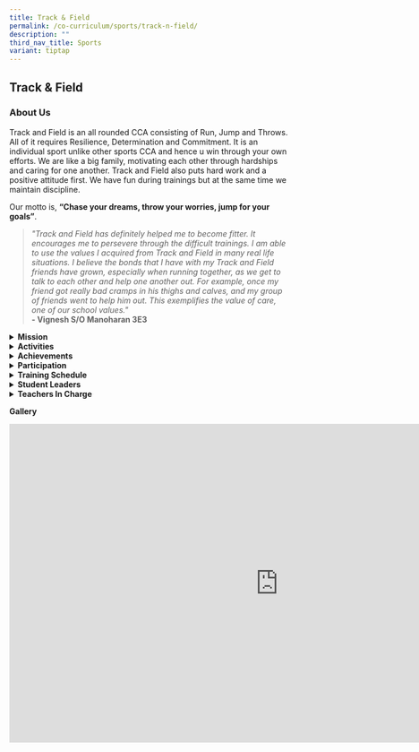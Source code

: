 ```yaml
---
title: Track & Field
permalink: /co-curriculum/sports/track-n-field/
description: ""
third_nav_title: Sports
variant: tiptap
---
```

<h2>Track &amp; Field</h2>
<h3>About Us</h3>
<p>Track and Field is an all rounded CCA consisting of Run, Jump and Throws.
All of it requires Resilience, Determination and Commitment. It is an individual
sport unlike other sports CCA and hence u win through your own efforts.
We are like a big family, motivating each other through hardships and caring
for one another. Track and Field also puts hard work and a positive attitude
first. We have fun during trainings but at the same time we maintain discipline.&nbsp;</p>
<p>Our motto is,&nbsp;<strong>“Chase your dreams, throw your worries, jump for your goals”</strong>.&nbsp;</p>
<blockquote>
<p><em>"Track and Field has definitely helped me to become fitter. It encourages me to persevere through the difficult trainings. I am able to use the values I acquired from Track and Field in many real life situations. I believe the bonds that I have with my Track and Field friends have grown, especially when running together, as we get to talk to each other and help one another out. For example, once my friend got really bad cramps in his thighs and calves, and my group of friends went to help him out. This exemplifies the value of care, one of our school values."</em>
<br><strong>- Vignesh S/O Manoharan 3E3</strong>
</p>
</blockquote>
<div data-type="detailGroup" class="isomer-accordion-group isomer-accordion isomer-accordion-white">
<details class="isomer-details">
<summary><strong>Mission</strong>
</summary>
<div data-type="detailsContent" class="isomer-details-content">
<p>Based on our motto “Chase your dreams, throw your worries, jump for your
goals”, we nurture our athletes to always dream big and persevere through
challenges so as to achieve their goals.</p>
</div>
</details>
</div>
<div data-type="detailGroup" class="isomer-accordion-group isomer-accordion isomer-accordion-white">
<details class="isomer-details">
<summary><strong>Activities</strong>
</summary>
<div data-type="detailsContent" class="isomer-details-content">
<p>The determination of the track and field members during the Nationals
Track and Field Finals was electrifying. The AI Track and Field team did
the school proud by qualifying as one of the top 8 finalists! They stayed
focused amidst the shouts from the boisterous crowd that was trying to
outdo one another with their cheers to set the track ablaze. Their tenacity
could be felt right up the stands, where the team cheered them on with
all their might.</p>
<p>This sense of camaraderie would not have been possible if not for the
student-led camps, which not only focused on preparation for the Nationals,
but also focused on team building. Often known as an individual sport,
the students never let their individual goals get in the way of building
great friendships. They would support each other’s races by cheering for
them, even on the days where they did not have any events. They would also
form study groups and this transcended streams, cementing their friendship.</p>
<p>May the AI School Flag continue to fly proudly!&nbsp;</p>
</div>
</details>
</div>
<div data-type="detailGroup" class="isomer-accordion-group isomer-accordion isomer-accordion-white">
<details class="isomer-details">
<summary><strong>Achievements</strong>
</summary>
<div data-type="detailsContent" class="isomer-details-content">
<p><strong><u>2024</u></strong>
</p>
<p><strong>Individual events&nbsp;</strong>
</p>
<p>Semi-Finals for B Division Girls [100m]</p>
<p><strong>- Eva Chia of 3 Resilience</strong>
</p>
<p>Semi-Finals for B Division Boys [400m]</p>
<p><strong>- Ryan Suffian of 3 Steadfastness&nbsp;</strong>
</p>
<p>Semi-Finals for C Division Boys [100m]</p>
<p><strong>- ⁠Ethan Mark of 2 Gratitude&nbsp;</strong>
</p>
<p>
<br>
</p>
<p><strong>Relay Events 4x100m Relay&nbsp;</strong>
</p>
<p>Semi-Finals for B Division Girls&nbsp;</p>
<table style="minWidth: 50px">
<colgroup>
<col>
<col>
</colgroup>
<tbody>
<tr>
<td rowspan="1" colspan="1">
<p><strong>CHUA XIN HUI RAYANNE</strong>
</p>
</td>
<td rowspan="1" colspan="1">
<p><strong>S3-EX</strong>
</p>
</td>
</tr>
<tr>
<td rowspan="1" colspan="1">
<p><strong>KENDRA GOMEZ</strong>
</p>
</td>
<td rowspan="1" colspan="1">
<p><strong>S4-CA</strong>
</p>
</td>
</tr>
<tr>
<td rowspan="1" colspan="1">
<p><strong>LEE KAI QI</strong>
</p>
</td>
<td rowspan="1" colspan="1">
<p><strong>S3-RE</strong>
</p>
</td>
</tr>
<tr>
<td rowspan="1" colspan="1">
<p><strong>PUTRI QATRUNNADA BIVI BINTE TARMIZI KHAN</strong>
</p>
</td>
<td rowspan="1" colspan="1">
<p><strong>S4-GR</strong>
</p>
</td>
</tr>
<tr>
<td rowspan="1" colspan="1">
<p><strong>SHEN JUN AN</strong>
</p>
</td>
<td rowspan="1" colspan="1">
<p><strong>S4-ST</strong>
</p>
</td>
</tr>
</tbody>
</table>
<p>
<br>
</p>
<p>Semi-Finals for B Division Boys&nbsp;</p>
<table style="minWidth: 50px">
<colgroup>
<col>
<col>
</colgroup>
<tbody>
<tr>
<td rowspan="1" colspan="1">
<p><strong>CHOO YEE WEI (ZHU YIWEI)</strong>
</p>
</td>
<td rowspan="1" colspan="1">
<p><strong>S3-RE</strong>
</p>
</td>
</tr>
<tr>
<td rowspan="1" colspan="1">
<p><strong>ILHAN FAHEEM BIN ZAINAL ABIDIN</strong>
</p>
</td>
<td rowspan="1" colspan="1">
<p><strong>S5-EX</strong>
</p>
</td>
</tr>
<tr>
<td rowspan="1" colspan="1">
<p><strong>RAJA DARRIN ARYANO BIN RAJA MUHAMMAD KHABIR</strong>
</p>
</td>
<td rowspan="1" colspan="1">
<p><strong>S4-RE</strong>
</p>
</td>
</tr>
<tr>
<td rowspan="1" colspan="1">
<p><strong>REEVE WONG ZHEN XUAN</strong>
</p>
</td>
<td rowspan="1" colspan="1">
<p><strong>S5-EX</strong>
</p>
</td>
</tr>
<tr>
<td rowspan="1" colspan="1">
<p><strong>RYAN SUFFIEAN BIN ROHAIZAT</strong>
</p>
</td>
<td rowspan="1" colspan="1">
<p><strong>S3-ST</strong>
</p>
</td>
</tr>
<tr>
<td rowspan="1" colspan="1">
<p><strong>TAJUL ZAHIRULHAQ BIN ESFAN RIZAL</strong>
</p>
</td>
<td rowspan="1" colspan="1">
<p><strong>S4-EX</strong>
</p>
</td>
</tr>
</tbody>
</table>
<p>
<br>
</p>
<p>Semi-Finals for C Division Girls&nbsp;</p>
<table style="minWidth: 50px">
<colgroup>
<col>
<col>
</colgroup>
<tbody>
<tr>
<td rowspan="1" colspan="1">
<p><strong>AURA MYSHA BINTE AZMI</strong>
</p>
</td>
<td rowspan="1" colspan="1">
<p><strong>S2-GR</strong>
</p>
</td>
</tr>
<tr>
<td rowspan="1" colspan="1">
<p><strong>NADYA NILOUFAR BINTE RAMZDAN</strong>
</p>
</td>
<td rowspan="1" colspan="1">
<p><strong>S2-CA</strong>
</p>
</td>
</tr>
<tr>
<td rowspan="1" colspan="1">
<p><strong>NUR ELLY NATRISSYA BINTE ABDULLAH</strong>
</p>
</td>
<td rowspan="1" colspan="1">
<p><strong>S1-CO</strong>
</p>
</td>
</tr>
<tr>
<td rowspan="1" colspan="1">
<p><strong>RAEANNE SOH YI XIN</strong>
</p>
</td>
<td rowspan="1" colspan="1">
<p><strong>S1-ST</strong>
</p>
</td>
</tr>
</tbody>
</table>
<p>
<br>
</p>
<p>Semi-Finals for C Division Boys&nbsp;</p>
<table style="minWidth: 50px">
<colgroup>
<col>
<col>
</colgroup>
<tbody>
<tr>
<td rowspan="1" colspan="1">
<p><strong>ELFIE SHAQRY BIN MUHAMMAD NIN SULAIMAN</strong>
</p>
</td>
<td rowspan="1" colspan="1">
<p><strong>S2-EX</strong>
</p>
</td>
</tr>
<tr>
<td rowspan="1" colspan="1">
<p><strong>ETHAN MARK ALDECOA UGTO</strong>
</p>
</td>
<td rowspan="1" colspan="1">
<p><strong>S2-GR</strong>
</p>
</td>
</tr>
<tr>
<td rowspan="1" colspan="1">
<p><strong>GIDEON WONG ZHENG JIE</strong>
</p>
</td>
<td rowspan="1" colspan="1">
<p><strong>S2-CA</strong>
</p>
</td>
</tr>
<tr>
<td rowspan="1" colspan="1">
<p><strong>JAYDEN POH (FU JINGTENG)</strong>
</p>
</td>
<td rowspan="1" colspan="1">
<p><strong>S2-CO</strong>
</p>
</td>
</tr>
<tr>
<td rowspan="1" colspan="1">
<p><strong>RABAGO GIO RAPHAEL FAELDOG</strong>
</p>
</td>
<td rowspan="1" colspan="1">
<p><strong>S2-EX</strong>
</p>
</td>
</tr>
<tr>
<td rowspan="1" colspan="1">
<p><strong>RAYNER KAY ZHEN YONG</strong>
</p>
</td>
<td rowspan="1" colspan="1">
<p><strong>S2-SE</strong>
</p>
</td>
</tr>
</tbody>
</table>
<p></p>
<p><strong><u>2023</u></strong>
</p>
<p><strong>Qualify for Semi finals relay:<br></strong>4 x 100m C Boys
<br>
</p>
<ul data-tight="true" class="tight">
<li>
<p>Ryan Suffiean Bin Rohaizat</p>
</li>
<li>
<p>Rabago Gio Raphael Faeldog</p>
</li>
<li>
<p>Choo Yee Wei (Zhu Yiwei)</p>
</li>
<li>
<p>Elfie Shaqry Bin Muhammad Nin Sulaiman</p>
</li>
</ul>
<p>4 x 100m B Boys
<br>
</p>
<ul data-tight="true" class="tight">
<li>
<p>Tang Zhijie Nicholas</p>
</li>
<li>
<p>Chia Tian Le</p>
</li>
<li>
<p>Ang Wei Siang Jeffrey</p>
</li>
<li>
<p>Ilhan Faheem Bin Zainal Abidin</p>
</li>
</ul>
<p></p>
<p>4 x 100m B Girls
<br>
</p>
<ul data-tight="true" class="tight">
<li>
<p>Alyssa Binte Yazid</p>
</li>
<li>
<p>Illya Sufiya Binte Ramzdan</p>
</li>
<li>
<p>Herlynn Iszura Binte Imran</p>
</li>
<li>
<p>Bellelyn Ong</p>
</li>
</ul>
<p></p>
<p><strong>Qualify for 100m semi finals and finals (C Div Boy)</strong>
<br>Choo Yee Wei (Zhu Yiwei)</p>
<p><strong>Qualify for 200m semi finals and finals (C Div Girl): 2nd</strong>
<br>Eva Chia Yi Hui (Xie Yihui)</p>
<p><strong>Qualify for 400m semi finals and finals (C Div Girl): 1st</strong>
<br>Eva Chia Yi Hui (Xie Yihui)</p>
<p></p>
<p><strong><u>2022</u></strong>
</p>
<p><strong>Individual Events<br></strong>EVA CHIA YI HUI 1E2
<br>- Finalist for 200m 'C' Division Girls, 8th position
<br>KENDRA GOMEZ 2N1
<br>- Finalist for Shotput for 'C' Division Girls, 5th position</p>
<p><strong>Relay Events 4 x 100 m Relay<br></strong>-Semi-Finals for 'C'
Division Girls
<br>1. SHEN JUN AN 2E1
<br>2. PUTRI QATRUNNADA BIVI BINTE TARMIZI KHAN 2T2
<br>3. JALENE POON SI HAN 1E3
<br>4. EMIRA NDREU 1N2
<br>5. QISTINA INSYIRAH BINTE MOHAMAD HUMADILLA 2N1
<br>
</p>
<p><strong>Relay Events 4 x 100 m Relay</strong>
<br>- Semi-Finals for 'B' Division Girls
<br>1. ALAINA NUR EZRI BINTE ZAINAL 4E3
<br>2. NUR RAZEENA BINTE ABDUL MALIK 4E3
<br>3. BELLELYN ONG 3E2
<br>4. HERLYNN ISZURA BINTE IMRAN 3N1
<br>5. ILLYA SUFIYA BINTE RAMZDAN 3T2
<br>6. PEDDI GREESHMA 4E1
<br>
</p>
</div>
</details>
</div>
<div data-type="detailGroup" class="isomer-accordion-group isomer-accordion isomer-accordion-white">
<details class="isomer-details">
<summary><strong>Participation</strong>
</summary>
<div data-type="detailsContent" class="isomer-details-content">
<ul data-tight="true" class="tight">
<li>
<p>Singapore Athletics Track and Field Series 1, 2 and 3</p>
</li>
<li>
<p>Singapore Press Holdings (SPH) Schools Relay Championships 2018</p>
</li>
<li>
<p>Singapore U18/U20 Athletics Championships</p>
</li>
<li>
<p>Nationals Cross Country</p>
</li>
<li>
<p>Nationals Track and Field</p>
</li>
</ul>
</div>
</details>
</div>
<div data-type="detailGroup" class="isomer-accordion-group isomer-accordion isomer-accordion-white">
<details class="isomer-details">
<summary><strong>Training Schedule</strong>
</summary>
<div data-type="detailsContent" class="isomer-details-content">
<p><strong>Wednesday<br></strong>3.30 pm - 5.30 pm at Yishun Stadium</p>
<p><strong>Friday<br></strong>2.00 pm - 4.00 pm at Yishun Stadium</p>
</div>
</details>
</div>
<div data-type="detailGroup" class="isomer-accordion-group isomer-accordion isomer-accordion-white">
<details class="isomer-details">
<summary><strong>Student Leaders</strong>
</summary>
<div data-type="detailsContent" class="isomer-details-content">
<p><strong>Captain</strong>
<br>JALENE POON SI HAN (S3-RE)</p>
<p></p>
<p><strong>Vice-Captain (Training)<br></strong>ALOYSIUS TAN GUAN ZHI (S3-RE)</p>
<p></p>
<p><strong>Vice-Captain (Discipline)</strong>
<br>EMIRA NDREU (S3-SE)</p>
<p></p>
<p><strong>Vice-Captain (Logistic)</strong>
<br>YONG RUI LANG ETHAN (S3-IN)</p>
<p></p>
<p><strong>Vice-Captain (PSL)</strong>
<br>LEE KAI QI (S3-RE)</p>
<p></p>
<p><strong>Vice-Captain (Farewell)</strong>
<br>TAN SI EN (S3-ST)</p>
</div>
</details>
</div>
<div data-type="detailGroup" class="isomer-accordion-group isomer-accordion isomer-accordion-white">
<details class="isomer-details">
<summary><strong>Teachers In Charge</strong>
</summary>
<div data-type="detailsContent" class="isomer-details-content">
<p><strong>Mdm Puah Shi Hui Silia&nbsp;(OIC)<br>Contact:&nbsp;<a href="mailto:puah_shi_hui_silia@moe.edu.sg" rel="noopener noreferrer nofollow" target="">puah_shi_hui_silia@moe.edu.sg</a></strong>
<br>Mdm Chennakesavalu Sheela
<br>Mr Mohamed Izwan Bin Abdul Manan
<br>Mdm Ngui Lilian</p>
</div>
</details>
</div>
<p><strong>Gallery</strong>
</p>
<div class="iframe-wrapper">
<iframe height="569" width="960" allowfullscreen="true" frameborder="0" src="https://docs.google.com/presentation/d/e/2PACX-1vRa00WXOofSd8dJCn1AqjjMrnSZ7zMncKixJk6VW7lA_yGlKDXXa5MN6whwSntopwBpH4PveTlYqkLP/embed?start=true&amp;loop=true&amp;delayms=3000"></iframe>
</div>
<p></p>